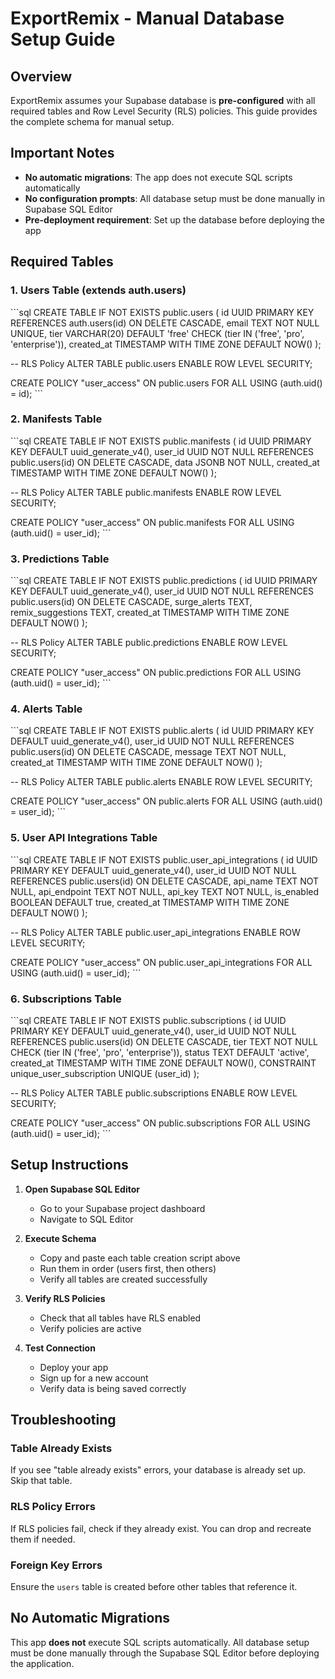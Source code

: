# ExportRemix - Manual Database Setup Guide

## Overview

ExportRemix assumes your Supabase database is **pre-configured** with all required tables and Row Level Security (RLS) policies. This guide provides the complete schema for manual setup.

## Important Notes

- **No automatic migrations**: The app does not execute SQL scripts automatically
- **No configuration prompts**: All database setup must be done manually in Supabase SQL Editor
- **Pre-deployment requirement**: Set up the database before deploying the app

## Required Tables

### 1. Users Table (extends auth.users)

\`\`\`sql
CREATE TABLE IF NOT EXISTS public.users (
  id UUID PRIMARY KEY REFERENCES auth.users(id) ON DELETE CASCADE,
  email TEXT NOT NULL UNIQUE,
  tier VARCHAR(20) DEFAULT 'free' CHECK (tier IN ('free', 'pro', 'enterprise')),
  created_at TIMESTAMP WITH TIME ZONE DEFAULT NOW()
);

-- RLS Policy
ALTER TABLE public.users ENABLE ROW LEVEL SECURITY;

CREATE POLICY "user_access" ON public.users
  FOR ALL USING (auth.uid() = id);
\`\`\`

### 2. Manifests Table

\`\`\`sql
CREATE TABLE IF NOT EXISTS public.manifests (
  id UUID PRIMARY KEY DEFAULT uuid_generate_v4(),
  user_id UUID NOT NULL REFERENCES public.users(id) ON DELETE CASCADE,
  data JSONB NOT NULL,
  created_at TIMESTAMP WITH TIME ZONE DEFAULT NOW()
);

-- RLS Policy
ALTER TABLE public.manifests ENABLE ROW LEVEL SECURITY;

CREATE POLICY "user_access" ON public.manifests
  FOR ALL USING (auth.uid() = user_id);
\`\`\`

### 3. Predictions Table

\`\`\`sql
CREATE TABLE IF NOT EXISTS public.predictions (
  id UUID PRIMARY KEY DEFAULT uuid_generate_v4(),
  user_id UUID NOT NULL REFERENCES public.users(id) ON DELETE CASCADE,
  surge_alerts TEXT,
  remix_suggestions TEXT,
  created_at TIMESTAMP WITH TIME ZONE DEFAULT NOW()
);

-- RLS Policy
ALTER TABLE public.predictions ENABLE ROW LEVEL SECURITY;

CREATE POLICY "user_access" ON public.predictions
  FOR ALL USING (auth.uid() = user_id);
\`\`\`

### 4. Alerts Table

\`\`\`sql
CREATE TABLE IF NOT EXISTS public.alerts (
  id UUID PRIMARY KEY DEFAULT uuid_generate_v4(),
  user_id UUID NOT NULL REFERENCES public.users(id) ON DELETE CASCADE,
  message TEXT NOT NULL,
  created_at TIMESTAMP WITH TIME ZONE DEFAULT NOW()
);

-- RLS Policy
ALTER TABLE public.alerts ENABLE ROW LEVEL SECURITY;

CREATE POLICY "user_access" ON public.alerts
  FOR ALL USING (auth.uid() = user_id);
\`\`\`

### 5. User API Integrations Table

\`\`\`sql
CREATE TABLE IF NOT EXISTS public.user_api_integrations (
  id UUID PRIMARY KEY DEFAULT uuid_generate_v4(),
  user_id UUID NOT NULL REFERENCES public.users(id) ON DELETE CASCADE,
  api_name TEXT NOT NULL,
  api_endpoint TEXT NOT NULL,
  api_key TEXT NOT NULL,
  is_enabled BOOLEAN DEFAULT true,
  created_at TIMESTAMP WITH TIME ZONE DEFAULT NOW()
);

-- RLS Policy
ALTER TABLE public.user_api_integrations ENABLE ROW LEVEL SECURITY;

CREATE POLICY "user_access" ON public.user_api_integrations
  FOR ALL USING (auth.uid() = user_id);
\`\`\`

### 6. Subscriptions Table

\`\`\`sql
CREATE TABLE IF NOT EXISTS public.subscriptions (
  id UUID PRIMARY KEY DEFAULT uuid_generate_v4(),
  user_id UUID NOT NULL REFERENCES public.users(id) ON DELETE CASCADE,
  tier TEXT NOT NULL CHECK (tier IN ('free', 'pro', 'enterprise')),
  status TEXT DEFAULT 'active',
  created_at TIMESTAMP WITH TIME ZONE DEFAULT NOW(),
  CONSTRAINT unique_user_subscription UNIQUE (user_id)
);

-- RLS Policy
ALTER TABLE public.subscriptions ENABLE ROW LEVEL SECURITY;

CREATE POLICY "user_access" ON public.subscriptions
  FOR ALL USING (auth.uid() = user_id);
\`\`\`

## Setup Instructions

1. **Open Supabase SQL Editor**
   - Go to your Supabase project dashboard
   - Navigate to SQL Editor

2. **Execute Schema**
   - Copy and paste each table creation script above
   - Run them in order (users first, then others)
   - Verify all tables are created successfully

3. **Verify RLS Policies**
   - Check that all tables have RLS enabled
   - Verify policies are active

4. **Test Connection**
   - Deploy your app
   - Sign up for a new account
   - Verify data is being saved correctly

## Troubleshooting

### Table Already Exists
If you see "table already exists" errors, your database is already set up. Skip that table.

### RLS Policy Errors
If RLS policies fail, check if they already exist. You can drop and recreate them if needed.

### Foreign Key Errors
Ensure the `users` table is created before other tables that reference it.

## No Automatic Migrations

This app **does not** execute SQL scripts automatically. All database setup must be done manually through the Supabase SQL Editor before deploying the application.
